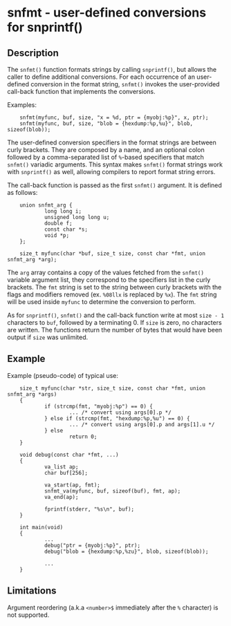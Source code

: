 # snfmt - user-defined conversions for snprintf()

## Description

The `snfmt()` function formats strings by calling `snprintf()`, but
allows the caller to define additional conversions. For each occurrence of
an user-defined conversion in the format string, `snfmt()` invokes the
user-provided call-back function that implements the conversions.

Examples:

        snfmt(myfunc, buf, size, "x = %d, ptr = {myobj:%p}", x, ptr);
        snfmt(myfunc, buf, size, "blob = {hexdump:%p,%u}", blob, sizeof(blob));

The user-defined conversion specifiers in the format strings are between
curly brackets. They are composed by a name, and an optional colon followed
by a comma-separated list of `%`-based specifiers that match `snfmt()`
variadic arguments. This syntax makes `snfmt()` format strings work
with `snprintf()` as well, allowing compilers to report format string errors.

The call-back function is passed as the first `snfmt()` argument. It is
defined as follows:

        union snfmt_arg {
                long long i;
                unsigned long long u;
                double f;
                const char *s;
                void *p;
        };

        size_t myfunc(char *buf, size_t size, const char *fmt, union snfmt_arg *arg);

The `arg` array contains a copy of the values fetched from the `snfmt()`
variable argument list, they correspond to the specifiers list in the curly
brackets. The `fmt` string is set to the string between curly brackets with
the flags and modifiers removed (ex. `%08llx` is replaced by `%x`). The `fmt`
string will be used inside `myfunc` to determine the conversion to perform.

As for `snprintf()`, `snfmt()` and the call-back function write at
most `size - 1` characters to `buf`, followed by a terminating 0. If `size` is
zero, no characters are written. The functions return the number of bytes that
would have been output if `size` was unlimited.

## Example

Example (pseudo-code) of typical use:

        size_t myfunc(char *str, size_t size, const char *fmt, union snfmt_arg *args)
        {
                if (strcmp(fmt, "myobj:%p") == 0) {
                        ... /* convert using args[0].p */
                } else if (strcmp(fmt, "hexdump:%p,%u") == 0) {
                        ... /* convert using args[0].p and args[1].u */
                } else
                        return 0;
        }

        void debug(const char *fmt, ...)
        {
                va_list ap;
                char buf[256];

                va_start(ap, fmt);
                snfmt_va(myfunc, buf, sizeof(buf), fmt, ap);
                va_end(ap);

                fprintf(stderr, "%s\n", buf);
        }

        int main(void)
        {
                ...
                debug("ptr = {myobj:%p}", ptr);
                debug("blob = {hexdump:%p,%zu}", blob, sizeof(blob));

                ...
        }

## Limitations

Argument reordering (a.k.a `<number>$` immediately after the `%` character) is
not supported.
